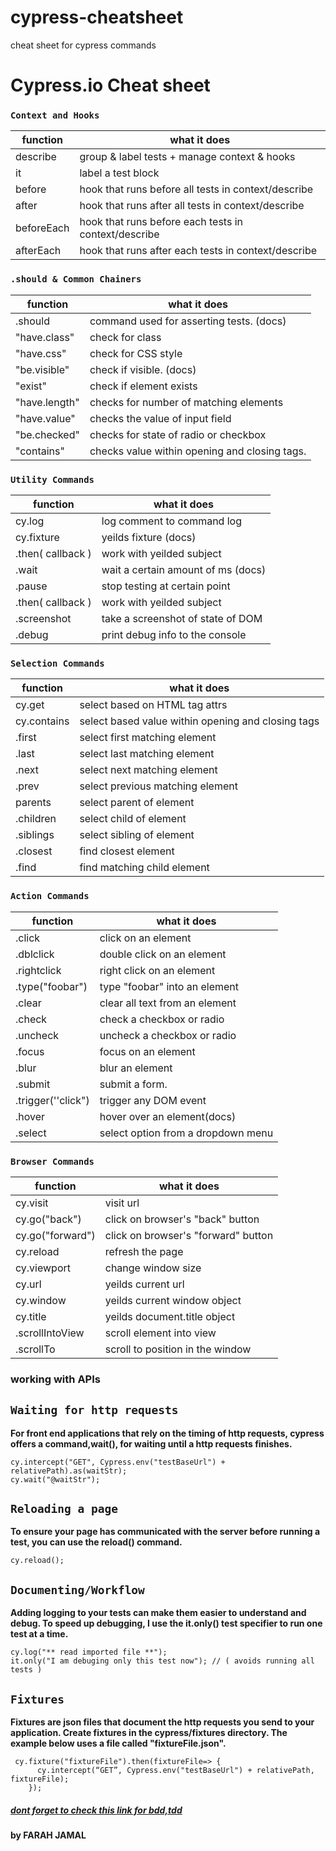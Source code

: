 # cypress-cheatsheet
cheat sheet for cypress commands

# Cypress.io Cheat sheet
### ```Context and Hooks```
|function|what it does|
|---------|-----------|
|describe |group & label tests + manage context & hooks|
|it |label a test block|
|before |hook that runs before all tests in context/describe|
|after |hook that runs after all tests in context/describe|
|beforeEach| hook that runs before each tests in context/describe|
|afterEach| hook that runs after each tests in context/describe|

### ```.should & Common Chainers```
|function|what it does|
|---------|-----------|
|.should |command used for asserting tests. (docs)|
|"have.class" |check for class|
|"have.css" |check for CSS style|
|"be.visible" |check if visible. (docs)|
|"exist" |check if element exists|
|"have.length"| checks for number of matching elements|
|"have.value" |checks the value of input field|
|"be.checked" |checks for state of radio or checkbox|
|"contains" |checks value within opening and closing tags.|


### ```Utility Commands```
|function|what it does|
|---------|-----------|
|cy.log |log comment to command log|
|cy.fixture |yeilds fixture (docs)|
|.then( callback )| work with yeilded subject|
|.wait |wait a certain amount of ms (docs)|
|.pause |stop testing at certain point|
|.then( callback ) |work with yeilded subject|
|.screenshot |take a screenshot of state of DOM|
|.debug| print debug info to the console|



### ```Selection Commands```
|function|what it does|
|---------|-----------|
|cy.get| select based on HTML tag attrs|
|cy.contains |select based value within opening and closing tags|
|.first| select first matching element|
|.last |select last matching element|
|.next| select next matching element|
|.prev |select previous matching element|
|parents |select parent of element|
|.children| select child of element|
|.siblings |select sibling of element|
|.closest |find closest element|
|.find |find matching child element|




### ```Action Commands```
|function|what it does|
|---------|-----------|
|.click |click on an element|
|.dblclick| double click on an element|
|.rightclick |right click on an element|
|.type("foobar")| type "foobar" into an element|
|.clear |clear all text from an element|
|.check |check a checkbox or radio|
|.uncheck |uncheck a checkbox or radio|
|.focus |focus on an element|
|.blur |blur an element|
|.submit| submit a form.|
|.trigger(''click")| trigger any DOM event|
|.hover| hover over an element(docs)|
|.select |select option from a dropdown menu|

### ```Browser Commands```
|function|what it does|
|---------|-----------|
|cy.visit| visit url|
|cy.go("back")| click on browser's "back" button|
|cy.go("forward")| click on browser's "forward" button|
|cy.reload |refresh the page|
|cy.viewport |change window size|
|cy.url |yeilds current url|
|cy.window |yeilds current window object|
|cy.title |yeilds document.title object|
|.scrollIntoView |scroll element into view|
|.scrollTo| scroll to position in the window|
### working with APIs


## ```Waiting for http requests```
**For front end applications that rely on the timing of http requests, cypress offers a command,wait(), for waiting until a http requests finishes.**


```
cy.intercept("GET", Cypress.env("testBaseUrl") + relativePath).as(waitStr);
cy.wait("@waitStr");
```

## ```Reloading a page```

**To ensure your page has communicated with the server before running a test, you can use the reload() command.**

```
cy.reload();
```

## ```Documenting/Workflow```
**Adding logging to your tests can make them easier to understand and debug. To speed up debugging, I use the it.only() test specifier to run one test at a time.**


```
cy.log("** read imported file **"); 
it.only("I am debuging only this test now"); // ( avoids running all tests )
```

## ```Fixtures```

**Fixtures are json files that document the http requests you send to your application. Create fixtures in the cypress/fixtures directory. The example below uses a file called "fixtureFile.json".**


```   
 cy.fixture("fixtureFile").then(fixtureFile=> {
      cy.intercept(“GET”, Cypress.env("testBaseUrl") + relativePath, fixtureFile);
    });

```



##### [dont forget to check this link for bdd,tdd](https://devhints.io/chai) 
#### by FARAH JAMAL
